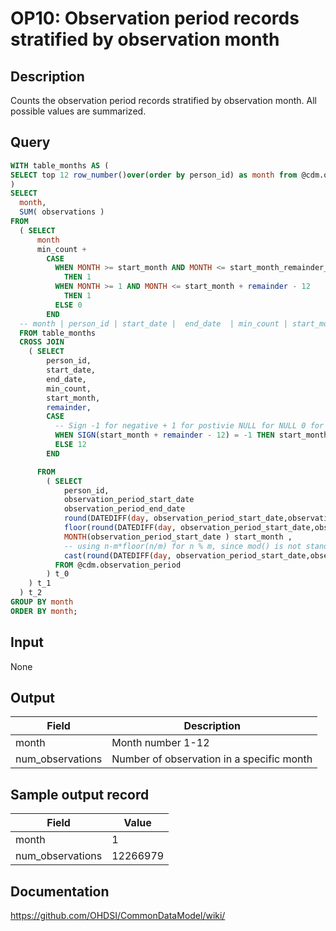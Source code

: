 <!---
Group:observation period
Name:OP10 Observation period records stratified by observation month
Author:Patrick Ryan
CDM Version: 5.3
-->

# OP10: Observation period records stratified by observation month

## Description
Counts the observation period records stratified by observation month. All possible values are summarized.

## Query
```sql
WITH table_months AS (
SELECT top 12 row_number()over(order by person_id) as month from @cdm.observation_period
)
SELECT
  month,
  SUM( observations )                                                     AS num_observations
FROM 
  ( SELECT
      month                                                               AS month,
      min_count + 
        CASE
          WHEN MONTH >= start_month AND MONTH <= start_month_remainder_check 
            THEN 1
          WHEN MONTH >= 1 AND MONTH <= start_month + remainder - 12 
            THEN 1
          ELSE 0
        END                                                                AS observations
  -- month | person_id | start_date |  end_date  | min_count | start_month | remainder     
  FROM table_months
  CROSS JOIN 
    ( SELECT
        person_id,
        start_date,
        end_date,
        min_count,
        start_month,
        remainder,
        CASE 
          -- Sign -1 for negative + 1 for postivie NULL for NULL 0 for 0 
          WHEN SIGN(start_month + remainder - 12) = -1 THEN start_month + remainder
          ELSE 12
        END                                                                 AS start_month_remainder_check

      FROM 
        ( SELECT
            person_id,
            observation_period_start_date                                                                AS start_date,
            observation_period_end_date                                                                  AS end_date,
            round(DATEDIFF(day, observation_period_start_date,observation_period_end_date ), 0 )            AS months /* number of complete years */ ,
            floor(round(DATEDIFF(day, observation_period_start_date,observation_period_end_date)/30,0)/12) AS min_count ,
            MONTH(observation_period_start_date ) start_month ,
			-- using n-m*floor(n/m) for n % m, since mod() is not standard on SQL Server and % is not standard on Oracle
			cast(round(DATEDIFF(day, observation_period_start_date,observation_period_end_date)/30,0) AS integer) - 12*floor(cast(round(DATEDIFF(day, observation_period_start_date,observation_period_end_date)/30,0) AS integer)/12) AS remainder
          FROM @cdm.observation_period
        ) t_0
    ) t_1
  ) t_2
GROUP BY month 
ORDER BY month;
```

## Input

None

## Output

|  Field |  Description |
| --- | --- |
|  month |  Month number 1-12 |
|  num_observations |  Number of observation in a specific month |

## Sample output record

| Field |  Value |
| --- | --- |
|  month |  1 |
|  num_observations |  12266979 |



## Documentation
https://github.com/OHDSI/CommonDataModel/wiki/
